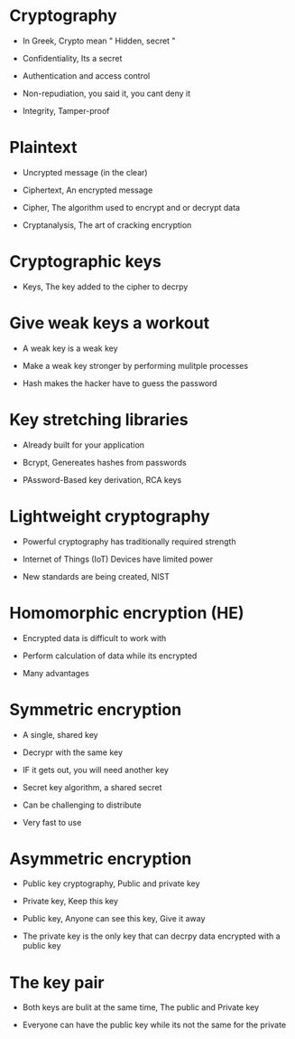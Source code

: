 # Cryptography 
* In Greek, Crypto mean " Hidden, secret "

* Confidentiality, Its a secret 

* Authentication and access control

* Non-repudiation, you said it, you cant deny it

* Integrity, Tamper-proof

# Plaintext
* Uncrypted message (in the clear)

* Ciphertext, An encrypted message

* Cipher, The algorithm used to encrypt and or decrypt data

* Cryptanalysis, The art of cracking encryption 

# Cryptographic keys
* Keys, The key added to the cipher to decrpy 

# Give weak keys a workout
* A weak key is a weak key

* Make a weak key stronger by performing mulitple processes

* Hash makes the hacker have to guess the password

# Key stretching libraries
* Already built for your application

* Bcrypt, Genereates hashes from passwords

* PAssword-Based key derivation, RCA keys

# Lightweight cryptography
* Powerful cryptography has traditionally required strength

* Internet of Things (IoT) Devices have limited power 

* New standards are being created, NIST 

# Homomorphic encryption (HE)
* Encrypted data is difficult to work with

* Perform calculation of data while its encrypted

* Many advantages 

# Symmetric encryption
* A single, shared key

* Decrypr with the same key

* IF it gets out, you will need another key

* Secret key algorithm, a shared secret

* Can be challenging to distribute

* Very fast to use

# Asymmetric encryption
* Public key cryptography, Public and private key

* Private key, Keep this key

* Public key, Anyone can see this key, Give it away

* The private key is the only key that can decrpy data encrypted with a public key

# The key pair
* Both keys are bulit at the same time, The public and Private key

* Everyone can have the public key while its not the same for the private




























